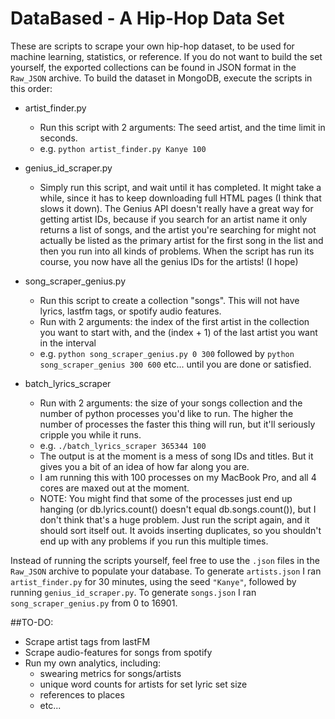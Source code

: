 DataBased - A Hip-Hop Data Set
==============================
These are scripts to scrape your own hip-hop dataset, to be used for machine learning, statistics, or reference. If you do not want to build the set yourself, the exported collections can be found in JSON format in the `Raw_JSON` archive. To build the dataset in MongoDB, execute the scripts in this order:
- artist_finder.py
  - Run this script with 2 arguments: The seed artist, and the time limit in seconds.
  - e.g. `python artist_finder.py Kanye 100`
- genius_id_scraper.py
  - Simply run this script, and wait until it has completed. It might take a while, since it has to keep downloading full HTML pages (I think that slows it down). The Genius API doesn't really have a great way for getting artist IDs, because if you search for an artist name it only returns a list of songs, and the artist you're searching for might not actually be listed as the primary artist for the first song in the list and then you run into all kinds of problems. When the script has run its course, you now have all the genius IDs for the artists! (I hope)

- song_scraper_genius.py
  - Run this script to create a collection "songs". This will not have lyrics, lastfm tags, or spotify audio features.
  - Run with 2 arguments: the index of the first artist in the collection you want to start with, and the (index + 1) of the last artist you want in the interval
  - e.g. `python song_scraper_genius.py 0 300` followed by `python song_scraper_genius 300 600` etc... until you are done or satisfied.

- batch_lyrics_scraper
  - Run with 2 arguments: the size of your songs collection and the number of python processes you'd like to run. The higher the number of processes the faster this thing will run, but it'll seriously cripple you while it runs.
  - e.g. `./batch_lyrics_scraper 365344 100`
  - The output is at the moment is a mess of song IDs and titles. But it gives you a bit of an idea of how far along you are.
  - I am running this with 100 processes on my MacBook Pro, and all 4 cores are maxed out at the moment.
  - NOTE: You might find that some of the processes just end up hanging (or db.lyrics.count() doesn't equal db.songs.count()), but I don't think that's a huge problem. Just run the script again, and it should sort itself out. It avoids inserting duplicates, so you shouldn't end up with any problems if you run this multiple times.

Instead of running the scripts yourself, feel free to use the `.json` files in the `Raw_JSON` archive to populate your database. To generate `artists.json` I ran `artist_finder.py` for 30 minutes, using the seed `"Kanye"`, followed by running `genius_id_scraper.py`. To generate `songs.json` I ran `song_scraper_genius.py` from 0 to 16901.

##TO-DO:
  - Scrape artist tags from lastFM
  - Scrape audio-features for songs from spotify
  - Run my own analytics, including:
    - swearing metrics for songs/artists
    - unique word counts for artists for set lyric set size
    - references to places
    - etc...
